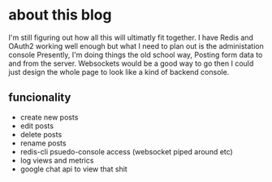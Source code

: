 about this blog
====

I'm still figuring out how all this will ultimatly fit together.  I have Redis and OAuth2 working well enough but what I need to plan out is the administation console
Presently, I'm doing things the old school way, Posting form data to and from the server.  Websockets would be a good way to go then I could just design the whole page
to look like a kind of backend console.

funcionality
----
- create new posts
- edit posts
- delete posts
- rename posts
- redis-cli psuedo-console access (websocket piped around etc)
- log views and metrics
- google chat api to view that shit
